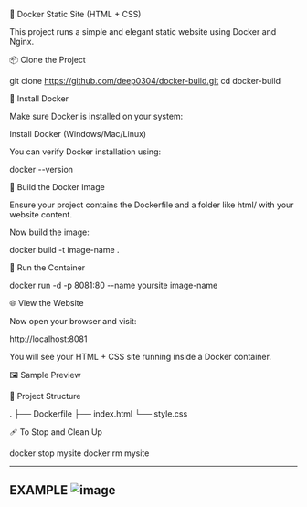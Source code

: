 🚀 Docker Static Site (HTML + CSS)

This project runs a simple and elegant static website using Docker and Nginx.

📦 Clone the Project

git clone https://github.com/deep0304/docker-build.git
cd docker-build

🐳 Install Docker

Make sure Docker is installed on your system:

Install Docker (Windows/Mac/Linux)

You can verify Docker installation using:

docker --version

🔨 Build the Docker Image

Ensure your project contains the Dockerfile and a folder like html/ with your website content.

Now build the image:

docker build -t image-name .

🚀 Run the Container

docker run -d -p 8081:80 --name yoursite image-name

🌐 View the Website

Now open your browser and visit:

http://localhost:8081

You will see your HTML + CSS site running inside a Docker container.

🖼️ Sample Preview



📁 Project Structure

.
├── Dockerfile 
├── index.html
└── style.css

🩹 To Stop and Clean Up

docker stop mysite
docker rm mysite

-----
EXAMPLE
![image](https://github.com/user-attachments/assets/0db2d5aa-9b96-4d53-9a62-8c92f6f1d44c)
------


